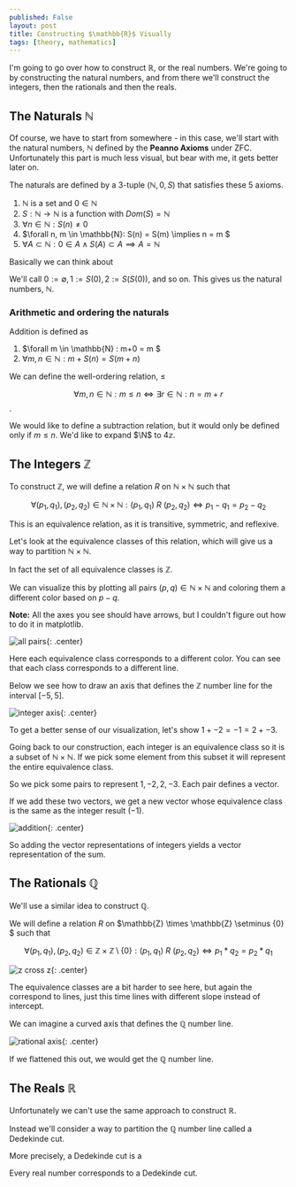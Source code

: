 ```yaml
---
published: False
layout: post
title: Constructing $\mathbb{R}$ Visually
tags: [theory, mathematics]
---
```


I'm going to go over how to construct $\mathbb{R}$, or the real numbers. 
We're going to by constructing the natural numbers, and from there we'll construct the integers, then the rationals and then the reals. 

<!--more-->

## The Naturals $\mathbb{N}$

Of course, we have to start from somewhere - in this case, we'll start with the natural numbers, $\mathbb{N}$ defined by the **Peanno Axioms** under ZFC. Unfortunately this part is much less visual, but bear with me, it gets better later on.

The naturals are defined by a 3-tuple $(\mathbb{N}, 0, S)$ that satisfies these 5 axioms. 
1. $\mathbb{N}$ is a set and $0 \in \mathbb{N}$
2. $S : \mathbb{N} \to \mathbb{N}$ is a function with $Dom(S) = \mathbb{N}$
3. $\forall n \in \mathbb{N}: S(n) \neq 0$ 
4. $\forall n, m \in \mathbb{N}: S(n) = S(m) \implies n = m $ 
5. $\forall A \subset \mathbb{N}: 0 \in A \land S(A) \subset A \implies A = \mathbb{N}$ 

Basically we can think about

We'll call $0 := \emptyset, 1 := S(0), 2 := S(S(0))$, and so on. This gives us the natural numbers, $\mathbb{N}$.

### Arithmetic and ordering the naturals

Addition is defined as 
1. $\forall m \in \mathbb{N} : m+0 = m $
2. $\forall m, n \in \mathbb{N} : m + S(n) = S(m+n)$

We can define the well-ordering relation, $\leq$ 

$$\forall m, n \in \mathbb{N}: m \leq n \iff \exists r \in \mathbb{N} : n = m + r$$.

We would like to define a subtraction relation, but it would only be defined only if $m \leq n$. We'd like to expand $\N$ to 4$\mathbb{z}$.

## The Integers $\mathbb{Z}$

To construct $\mathbb{Z}$, we will define a relation $R$ on $\mathbb{N} \times \mathbb{N}$ such that

$$\forall (p_1, q_1), (p_2, q_2) \in \mathbb{N} \times \mathbb{N}: (p_1, q_1)\  R \  (p_2, q_2) \iff p_1 -q_1 = p_2 - q_2$$

This is an equivalence relation, as it is transitive, symmetric, and reflexive.

Let's look at the equivalence classes of this relation, which will give us a way to partition $\mathbb{N} \times \mathbb{N}$.

In fact the set of all equivalence classes is $\mathbb{Z}$.

We can visualize this by plotting all pairs $(p, q) \in \mathbb{N} \times \mathbb{N}$ and coloring them a different color based on $p-q$.

**Note:** All the axes you see should have arrows, but I couldn't figure out how to do it in matplotlib. 

![all pairs](/images/R/NxN.png){: .center}

Here each equivalence class corresponds to a different color. You can see that each class corresponds to a different line.

Below we see how to draw an axis that defines the $\mathbb{Z}$ number line for the interval $[-5, 5]$.

![integer axis](/images/R/Zaxis.png){: .center}

To get a better sense of our visualization, let's show $1+ -2 = -1 = 2 + -3$.

Going back to our construction, each integer is an equivalence class so it is a subset of $\mathbb{N} \times \mathbb{N}$.
If we pick some element from this subset it will represent the entire equivalence class. 

So we pick some pairs to represent $1, -2, 2, -3$. Each pair defines a vector. 

If we add these two vectors, we get a new vector whose equivalence class is the same as the integer result ($-1$). 

![addition](/images/R/addition.png){: .center}

So adding the vector representations of integers yields a vector representation of the sum.

## The Rationals $\mathbb{Q}$

We'll use a similar idea to construct $\mathbb{Q}$.

We will define a relation $R$ on $\mathbb{Z} \times \mathbb{Z} \setminus \{0\} $ such that

$$\forall (p_1, q_1), (p_2, q_2) \in \mathbb{Z} \times \mathbb{Z} \setminus \{0\} : (p_1, q_1)\  R \  (p_2, q_2) \iff p_1 * q_2 = p_2 * q_1$$

![z cross z](/images/R/ZxZ.png){: .center}

The equivalence classes are a bit harder to see here, but again the correspond to lines, just this time lines with different slope instead of intercept.

We can imagine a curved axis that defines the $\mathbb{Q}$ number line. 

![rational axis](/images/R/Qaxis.png){: .center}

If we flattened this out, we would get the $\mathbb{Q}$ number line.

## The Reals $\mathbb{R}$
Unfortunately we can't use the same approach to construct $\mathbb{R}$.

Instead we'll consider a way to partition the $\mathbb{Q}$ number line called a Dedekinde cut.

More precisely, a Dedekinde cut is a 

Every real number corresponds to a Dedekinde cut.
